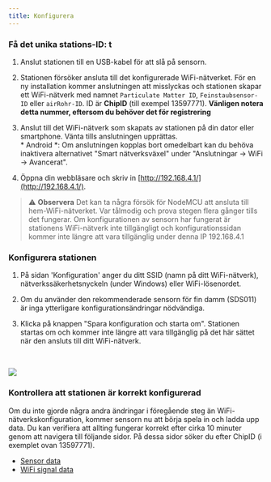 ```yaml
---
title: Konfigurera
---
```

### Få det unika stations-ID: t
1. Anslut stationen till en USB-kabel för att slå på sensorn.

2. Stationen försöker ansluta till det konfigurerade WiFi-nätverket. För en ny installation kommer anslutningen att misslyckas och stationen skapar ett WiFi-nätverk med namnet `Particulate Matter ID`, `Feinstaubsensor-ID` eller `airRohr-ID`. ID är **ChipID** (till exempel 13597771). **Vänligen notera detta nummer, eftersom du behöver det för registrering**

3. Anslut till det WiFi-nätverk som skapats av stationen på din dator eller smartphone. Vänta tills anslutningen upprättas. <br> * Android *: Om anslutningen kopplas bort omedelbart kan du behöva inaktivera alternativet "Smart nätverksväxel" under "Anslutningar -> WiFi -> Avancerat".

4. Öppna din webbläsare och skriv in [http://192.168.4.1/](http://192.168.4.1/).

> ⚠️ **Observera** Det kan ta några försök för NodeMCU att ansluta till hem-WiFi-nätverket. Var tålmodig och prova stegen flera gånger tills det fungerar. Om konfigurationen av sensorn har fungerat är stationens WiFi-nätverk inte tillgängligt och konfigurationssidan kommer inte längre att vara tillgänglig under denna IP 192.168.4.1

### Konfigurera stationen
1. På sidan 'Konfiguration' anger du ditt SSID (namn på ditt WiFi-nätverk), nätverkssäkerhetsnyckeln (under Windows) eller WiFi-lösenordet.

2. Om du använder den rekommenderade sensorn för fin damm (SDS011) är inga ytterligare konfigurationsändringar nödvändiga.

3. Klicka på knappen "Spara konfiguration och starta om". Stationen startas om och kommer inte längre att vara tillgänglig på det här sättet när den ansluts till ditt WiFi-nätverk.

<br>

![](../docs/airrohr/airrohr_config_initial.png)
<br>

### Kontrollera att stationen är korrekt konfigurerad
Om du inte gjorde några andra ändringar i föregående steg än WiFi-nätverkskonfiguration, kommer sensorn nu att börja spela in och ladda upp data. Du kan verifiera att allting fungerar korrekt efter cirka 10 minuter genom att navigera till följande sidor. På dessa sidor söker du efter ChipID (i exemplet ovan 13597771).

 * [Sensor data](http://www.madavi.de/sensor/graph.php)
 * [WiFi signal data](http://www.madavi.de/sensor/signal.php)
